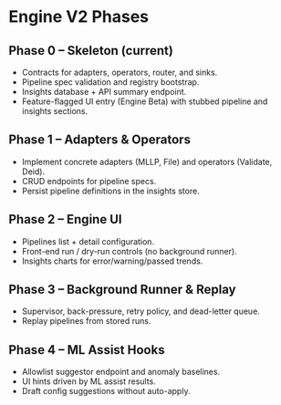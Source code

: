 # Engine V2 Phases

## Phase 0 – Skeleton (current)

* Contracts for adapters, operators, router, and sinks.
* Pipeline spec validation and registry bootstrap.
* Insights database + API summary endpoint.
* Feature-flagged UI entry (Engine Beta) with stubbed pipeline and insights sections.

## Phase 1 – Adapters & Operators

* Implement concrete adapters (MLLP, File) and operators (Validate, Deid).
* CRUD endpoints for pipeline specs.
* Persist pipeline definitions in the insights store.

## Phase 2 – Engine UI

* Pipelines list + detail configuration.
* Front-end run / dry-run controls (no background runner).
* Insights charts for error/warning/passed trends.

## Phase 3 – Background Runner & Replay

* Supervisor, back-pressure, retry policy, and dead-letter queue.
* Replay pipelines from stored runs.

## Phase 4 – ML Assist Hooks

* Allowlist suggestor endpoint and anomaly baselines.
* UI hints driven by ML assist results.
* Draft config suggestions without auto-apply.

